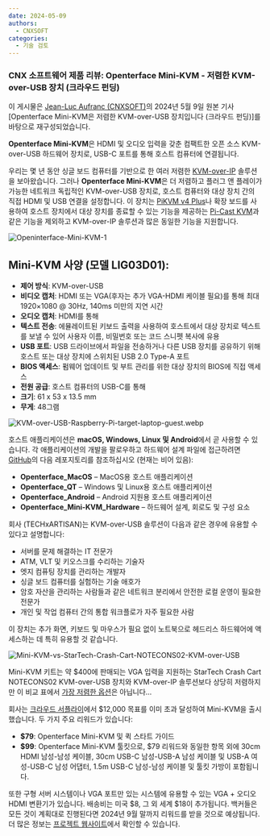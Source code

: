 ```yaml
---
date: 2024-05-09
authors:
  - CNXSOFT
categories:
  - 기술 검토
---
```


### CNX 소프트웨어 제품 리뷰: Openterface Mini-KVM - 저렴한 KVM-over-USB 장치 (크라우드 펀딩)

이 게시물은 [Jean-Luc Aufranc (CNXSOFT)](https://www.cnx-software.com/2024/05/09/openterface-mini-kvm-affordable-kvm-over-usb-device/)의 2024년 5월 9일 원본 기사 [Openterface Mini-KVM은 저렴한 KVM-over-USB 장치입니다 (크라우드 펀딩)]를 바탕으로 재구성되었습니다.

<!-- more -->

**Openterface Mini-KVM**은 HDMI 및 오디오 입력을 갖춘 컴팩트한 오픈 소스 KVM-over-USB 하드웨어 장치로, USB-C 포트를 통해 호스트 컴퓨터에 연결됩니다.

우리는 몇 년 동안 싱글 보드 컴퓨터를 기반으로 한 여러 저렴한 [KVM-over-IP](https://www.cnx-software.com/2023/04/18/blikvm-open-source-kvm-over-ip-raspberry-pi-cm4-raspberry-pi-hat-pcie-board-allwinner-h616/) 솔루션을 보아왔습니다. 그러나 **Openterface Mini-KVM**은 더 저렴하고 플러그 앤 플레이가 가능한 네트워크 독립적인 KVM-over-USB 장치로, 호스트 컴퓨터와 대상 장치 간의 직접 HDMI 및 USB 연결을 설정합니다. 이 장치는 [PiKVM v4 Plus](https://docs.pikvm.org/v4/)나 확장 보드를 사용하여 호스트 장치에서 대상 장치를 종료할 수 있는 기능을 제공하는 [Pi-Cast KVM](https://www.cnx-software.com/2023/12/24/pi-cast-portable-kvm-switch-raspberry-pi-cm4/)과 같은 기능을 제외하고 KVM-over-IP 솔루션과 많은 동일한 기능을 지원합니다.

![Openinterface-Mini-KVM-1](https://www.cnx-software.com/wp-content/uploads/2024/05/Openinterface-Mini-KVM-1.jpg)

## Mini-KVM 사양 (모델 LIG03D01):
- **제어 방식**: KVM-over-USB
- **비디오 캡처**: HDMI 또는 VGA(후자는 추가 VGA-HDMI 케이블 필요)를 통해 최대 1920×1080 @ 30Hz, 140ms 미만의 지연 시간
- **오디오 캡처**: HDMI를 통해
- **텍스트 전송**: 에뮬레이트된 키보드 출력을 사용하여 호스트에서 대상 장치로 텍스트를 보낼 수 있어 사용자 이름, 비밀번호 또는 코드 스니펫 복사에 유용
- **USB 포트**: USB 드라이브에서 파일을 전송하거나 다른 USB 장치를 공유하기 위해 호스트 또는 대상 장치에 스위치된 USB 2.0 Type-A 포트
- **BIOS 액세스**: 펌웨어 업데이트 및 부트 관리를 위한 대상 장치의 BIOS에 직접 액세스
- **전원 공급**: 호스트 컴퓨터의 USB-C를 통해
- **크기**: 61 x 53 x 13.5 mm
- **무게**: 48그램

![KVM-over-USB-Raspberry-Pi-target-laptop-guest.webp](https://www.cnx-software.com/wp-content/uploads/2024/05/KVM-over-USB-Raspberry-Pi-target-laptop-guest.webp)

호스트 애플리케이션은 **macOS, Windows, Linux 및 Android**에서 곧 사용할 수 있습니다. 각 애플리케이션의 개발을 팔로우하고 하드웨어 설계 파일에 접근하려면 [GitHub](https://github.com/TechxArtisanStudio)의 다음 레포지토리를 참조하십시오 (현재는 비어 있음):
- **Openterface_MacOS** – MacOS용 호스트 애플리케이션
- **Openterface_QT** – Windows 및 Linux용 호스트 애플리케이션
- **Openterface_Android** – Android 지원용 호스트 애플리케이션
- **Openterface_Mini-KVM_Hardware** – 하드웨어 설계, 회로도 및 구성 요소

회사 (TECHxARTISAN)는 KVM-over-USB 솔루션이 다음과 같은 경우에 유용할 수 있다고 설명합니다:
- 서버를 문제 해결하는 IT 전문가
- ATM, VLT 및 키오스크를 수리하는 기술자
- 엣지 컴퓨팅 장치를 관리하는 개발자
- 싱글 보드 컴퓨터를 실험하는 기술 애호가
- 암호 자산을 관리하는 사람들과 같은 네트워크 분리에서 안전한 로컬 운영이 필요한 전문가
- 개인 및 작업 컴퓨터 간의 통합 워크플로가 자주 필요한 사람

이 장치는 추가 화면, 키보드 및 마우스가 필요 없이 노트북으로 헤드리스 하드웨어에 액세스하는 데 특히 유용할 것 같습니다.

![Mini-KVM-vs-StarTech-Crash-Cart-NOTECONS02-KVM-over-USB](https://www.cnx-software.com/wp-content/uploads/2024/05/Mini-KVM-vs-StarTech-Crash-Cart-NOTECONS02-KVM-over-USB.webp)

Mini-KVM 키트는 약 $400에 판매되는 VGA 입력을 지원하는 StarTech Crash Cart NOTECONS02 KVM-over-USB 장치와 KVM-over-IP 솔루션보다 상당히 저렴하지만 이 비교 표에서 [가장 저렴한 옵션](https://www.cnx-software.com/2023/04/18/blikvm-open-source-kvm-over-ip-raspberry-pi-cm4-raspberry-pi-hat-pcie-board-allwinner-h616/)은 아닙니다...

회사는 [크라우드 서플라이](https://www.crowdsupply.com/techxartisan/openterface-mini-kvm)에서 $12,000 목표를 이미 초과 달성하여 Mini-KVM을 출시했습니다. 두 가지 주요 리워드가 있습니다:

- **$79**: Openterface Mini-KVM 및 퀵 스타트 가이드
- **$99**: Openterface Mini-KVM 툴킷으로, $79 리워드와 동일한 항목 외에 30cm HDMI 남성-남성 케이블, 30cm USB-C 남성-USB-A 남성 케이블 및 USB-A 여성-USB-C 남성 어댑터, 1.5m USB-C 남성-남성 케이블 및 툴킷 가방이 포함됩니다.

또한 구형 서버 시스템이나 VGA 포트만 있는 시스템에 유용할 수 있는 VGA + 오디오 HDMI 변환기가 있습니다. 배송비는 미국 $8, 그 외 세계 $18이 추가됩니다. 백커들은 모든 것이 계획대로 진행된다면 2024년 9월 말까지 리워드를 받을 것으로 예상됩니다. 더 많은 정보는 [프로젝트 웹사이트](http://openterface.com/)에서 확인할 수 있습니다.